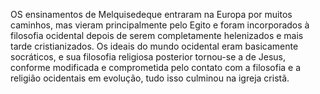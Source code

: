 ﻿OS ensinamentos de Melquisedeque entraram na Europa por muitos caminhos, mas vieram principalmente pelo Egito e foram incorporados à filosofia ocidental depois de serem completamente helenizados e mais tarde cristianizados. Os ideais do mundo ocidental eram basicamente socráticos, e sua filosofia religiosa posterior tornou-se a de Jesus, conforme modificada e comprometida pelo contato com a filosofia e a religião ocidentais em evolução, tudo isso culminou na igreja cristã.